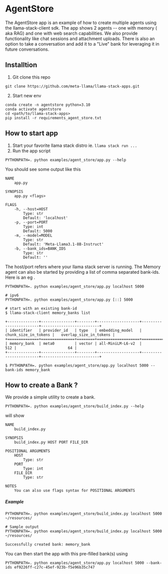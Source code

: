 # AgentStore

The AgentStore app is an example of how to create multiple agents using the llama-stack-client sdk. 
The app shows 2 agents -- one with memory ( aka RAG) and one with web search capabilities. 
We also provide functionality like chat sessions and attachment uploads. 
There is also an option to take a conversation and add it to a "Live" bank for leveraging it in future conversations.

## Installtion 
1. Git clone this repo
```
git clone https://github.com/meta-llama/llama-stack-apps.git
```
2. Start new env 
```
conda create -n agentstore python=3.10
conda activate agentstore
cd <path/to/llama-stack-apps>
pip install -r requirements_agent_store.txt
```

## How to start app
1. Start your favorite llama stack distro ie. `llama stack run ...`
2. Run the app script 
```
PYTHONPATH=. python examples/agent_store/app.py --help
```
You should see some output like this
```
NAME
    app.py

SYNOPSIS
    app.py <flags>

FLAGS
    -h, --host=HOST
        Type: str
        Default: 'localhost'
    -p, --port=PORT
        Type: int
        Default: 5000
    -m, --model=MODEL
        Type: str
        Default: 'Meta-Llama3.1-8B-Instruct'
    -b, --bank_ids=BANK_IDS
        Type: str
        Default: ''
``` 
The host/port refers where your llama stack server is running.
The Memory agent can also be started by providing a list of comma separated bank-ids. 
Here is an eg .
```
PYTHONPATH=. python examples/agent_store/app.py localhost 5000

# ipv6
PYTHONPATH=. python examples/agent_store/app.py [::] 5000

# start with an existing bank-id
$ llama-stack-client memory_banks list

+--------------+---------------+--------+-------------------+------------------------+--------------------------+
| identifier   | provider_id   | type   | embedding_model   |   chunk_size_in_tokens |   overlap_size_in_tokens |
+==============+===============+========+===================+========================+==========================+
| memory_bank  | meta0         | vector | all-MiniLM-L6-v2  |                    512 |                       64 |
+--------------+---------------+--------+-------------------+------------------------+--------------------------+

$ PYTHONPATH=. python examples/agent_store/app.py localhost 5000 --bank-ids memory_bank
```

## How to create a Bank ? 
We provide a simple utility to create a bank.
```
PYTHONPATH=. python examples/agent_store/build_index.py --help 
```
will show 
```
NAME
    build_index.py

SYNOPSIS
    build_index.py HOST PORT FILE_DIR

POSITIONAL ARGUMENTS
    HOST
        Type: str
    PORT
        Type: int
    FILE_DIR
        Type: str

NOTES
    You can also use flags syntax for POSITIONAL ARGUMENTS
```
##### Example 
```
PYTHONPATH=. python examples/agent_store/build_index.py localhost 5000 ~/resources/

# Sample output
PYTHONPATH=. python examples/agent_store/build_index.py localhost 5000 ~/resources/

Successfully created bank: memory_bank
```
You can then start the app with this pre-filled bank(s) using 
```
PYTHONPATH=. python examples/agent_store/app.py localhost 5000 --bank-ids ef9226ff-c27c-45ef-923b-f5e96b35c747
```
